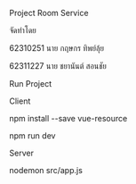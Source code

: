 Project Room Service

จัดทำโดย

62310251 นาย กฤษกร ทิพย์ลุ้ย

62311227 นาย ชยานันต์ สอนชัย

Run Project

Client

npm install --save vue-resource

npm run dev

Server

nodemon src/app.js

